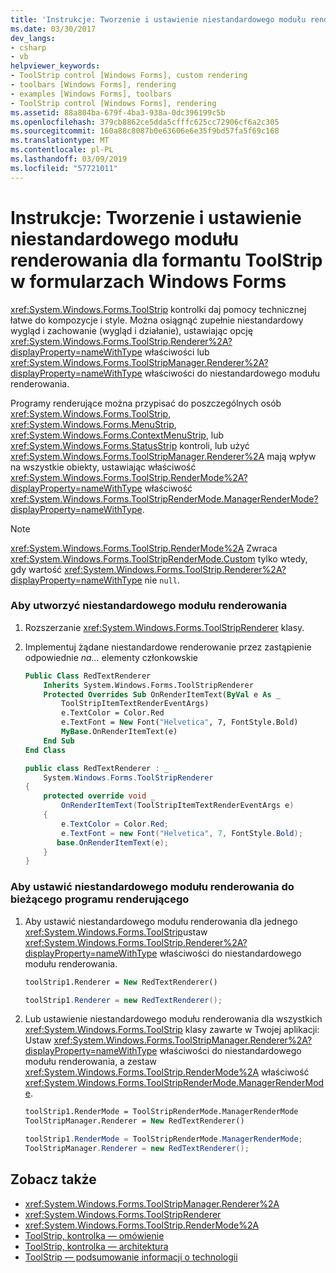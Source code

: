 ```yaml
---
title: 'Instrukcje: Tworzenie i ustawienie niestandardowego modułu renderowania dla formantu ToolStrip w formularzach Windows Forms'
ms.date: 03/30/2017
dev_langs:
- csharp
- vb
helpviewer_keywords:
- ToolStrip control [Windows Forms], custom rendering
- toolbars [Windows Forms], rendering
- examples [Windows Forms], toolbars
- ToolStrip control [Windows Forms], rendering
ms.assetid: 88a804ba-679f-4ba3-938a-0dc396199c5b
ms.openlocfilehash: 379cb8862ce5dda5cfffc625cc72906cf6a2c305
ms.sourcegitcommit: 160a88c8087b0e63606e6e35f9bd57fa5f69c168
ms.translationtype: MT
ms.contentlocale: pl-PL
ms.lasthandoff: 03/09/2019
ms.locfileid: "57721011"
---
```

# <a name="how-to-create-and-set-a-custom-renderer-for-the-toolstrip-control-in-windows-forms"></a>Instrukcje: Tworzenie i ustawienie niestandardowego modułu renderowania dla formantu ToolStrip w formularzach Windows Forms
<xref:System.Windows.Forms.ToolStrip> kontrolki daj pomocy technicznej łatwe do kompozycje i style. Można osiągnąć zupełnie niestandardowy wygląd i zachowanie (wygląd i działanie), ustawiając opcję <xref:System.Windows.Forms.ToolStrip.Renderer%2A?displayProperty=nameWithType> właściwości lub <xref:System.Windows.Forms.ToolStripManager.Renderer%2A?displayProperty=nameWithType> właściwości do niestandardowego modułu renderowania.  
  
 Programy renderujące można przypisać do poszczególnych osób <xref:System.Windows.Forms.ToolStrip>, <xref:System.Windows.Forms.MenuStrip>, <xref:System.Windows.Forms.ContextMenuStrip>, lub <xref:System.Windows.Forms.StatusStrip> kontroli, lub użyć <xref:System.Windows.Forms.ToolStripManager.Renderer%2A> mają wpływ na wszystkie obiekty, ustawiając właściwość <xref:System.Windows.Forms.ToolStrip.RenderMode%2A?displayProperty=nameWithType> właściwość <xref:System.Windows.Forms.ToolStripRenderMode.ManagerRenderMode?displayProperty=nameWithType>.  
  
> [!NOTE]
>  <xref:System.Windows.Forms.ToolStrip.RenderMode%2A> Zwraca <xref:System.Windows.Forms.ToolStripRenderMode.Custom> tylko wtedy, gdy wartość <xref:System.Windows.Forms.ToolStrip.Renderer%2A?displayProperty=nameWithType> nie `null`.  
  
### <a name="to-create-a-custom-renderer"></a>Aby utworzyć niestandardowego modułu renderowania  
  
1.  Rozszerzanie <xref:System.Windows.Forms.ToolStripRenderer> klasy.  
  
2.  Implementuj żądane niestandardowe renderowanie przez zastąpienie odpowiednie *na...* elementy członkowskie  
  
    ```vb  
    Public Class RedTextRenderer  
        Inherits System.Windows.Forms.ToolStripRenderer  
        Protected Overrides Sub OnRenderItemText(ByVal e As _  
            ToolStripItemTextRenderEventArgs)   
            e.TextColor = Color.Red  
            e.TextFont = New Font("Helvetica", 7, FontStyle.Bold)  
            MyBase.OnRenderItemText(e)  
        End Sub  
    End Class  
    ```  
  
    ```csharp  
    public class RedTextRenderer : _  
        System.Windows.Forms.ToolStripRenderer  
    {  
        protected override void _  
            OnRenderItemText(ToolStripItemTextRenderEventArgs e)  
        {  
            e.TextColor = Color.Red;  
            e.TextFont = new Font("Helvetica", 7, FontStyle.Bold);  
           base.OnRenderItemText(e);  
        }  
    }  
    ```  
  
### <a name="to-set-the-custom-renderer-to-be-the-current-renderer"></a>Aby ustawić niestandardowego modułu renderowania do bieżącego programu renderującego  
  
1.  Aby ustawić niestandardowego modułu renderowania dla jednego <xref:System.Windows.Forms.ToolStrip>ustaw <xref:System.Windows.Forms.ToolStrip.Renderer%2A?displayProperty=nameWithType> właściwości do niestandardowego modułu renderowania.  
  
    ```vb  
    toolStrip1.Renderer = New RedTextRenderer()  
    ```  
  
    ```csharp  
    toolStrip1.Renderer = new RedTextRenderer();  
    ```  
  
2.  Lub ustawienie niestandardowego modułu renderowania dla wszystkich <xref:System.Windows.Forms.ToolStrip> klasy zawarte w Twojej aplikacji: Ustaw <xref:System.Windows.Forms.ToolStripManager.Renderer%2A?displayProperty=nameWithType> właściwości do niestandardowego modułu renderowania, a zestaw <xref:System.Windows.Forms.ToolStrip.RenderMode%2A> właściwość <xref:System.Windows.Forms.ToolStripRenderMode.ManagerRenderMode>.  
  
    ```vb  
    toolStrip1.RenderMode = ToolStripRenderMode.ManagerRenderMode  
    ToolStripManager.Renderer = New RedTextRenderer()  
    ```  
  
    ```csharp  
    toolStrip1.RenderMode = ToolStripRenderMode.ManagerRenderMode;  
    ToolStripManager.Renderer = new RedTextRenderer();  
    ```  
  
## <a name="see-also"></a>Zobacz także
- <xref:System.Windows.Forms.ToolStripManager.Renderer%2A>
- <xref:System.Windows.Forms.ToolStripRenderer>
- <xref:System.Windows.Forms.ToolStrip.RenderMode%2A>
- [ToolStrip, kontrolka — omówienie](toolstrip-control-overview-windows-forms.md)
- [ToolStrip, kontrolka — architektura](toolstrip-control-architecture.md)
- [ToolStrip — podsumowanie informacji o technologii](toolstrip-technology-summary.md)
